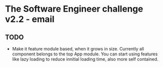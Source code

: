 # The Software Engineer challenge v2.2 - email

## TODO

* Make it feature module based, when it grows in size. Currently all component belongs to the top App module. You can start using features like lazy loading to reduce innitial loading time, also more self contained.